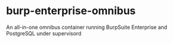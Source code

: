 # burp-enterprise-omnibus
An all-in-one omnibus container running BurpSuite Enterprise and PostgreSQL under supervisord
